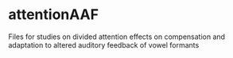 # attentionAAF
Files for studies on divided attention effects on compensation and adaptation to altered auditory feedback of vowel formants

